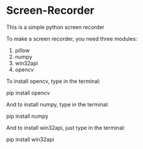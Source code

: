 # Screen-Recorder
This is a simple python screen recorder

To make a screen recorder, you need three modules:
1. pillow
2. numpy
3. win32api
4. opencv

To install opencv, type in the terminal:

pip install opencv

And to install numpy, type in the terminal:

pip install numpy

And to install win32api, just type in the terminal:

pip install win32api
